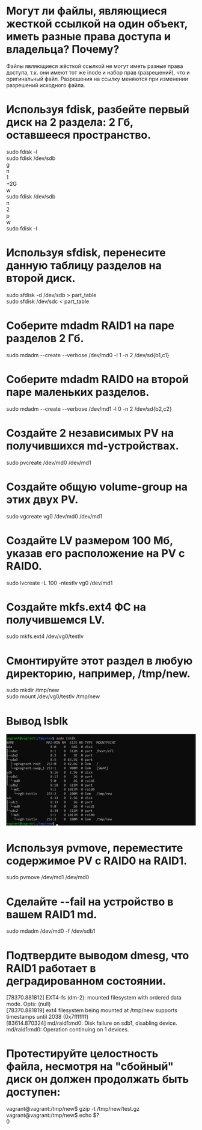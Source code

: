 # Могут ли файлы, являющиеся жесткой ссылкой на один объект, иметь разные права доступа и владельца? Почему?
Файлы являющиеся жёсткой ссылкой не могут иметь разные права доступа, т.к. они имеют тот же inode и набор прав (разрешений), что и оригинальный файл. Разрешения на ссылку меняются при изменении разрешений исходного файла.
# Используя fdisk, разбейте первый диск на 2 раздела: 2 Гб, оставшееся пространство.
sudo fdisk -l  
sudo fdisk /dev/sdb  
g  
n  
1  
+2G  
w  
sudo fdisk /dev/sdb  
n  
2  
p  
w  
sudo fdisk -l  
# Используя sfdisk, перенесите данную таблицу разделов на второй диск.
sudo sfdisk -d /dev/sdb > part_table  
sudo sfdisk /dev/sdc < part_table  
# Соберите mdadm RAID1 на паре разделов 2 Гб.
sudo mdadm --create --verbose /dev/md0 -l 1 -n 2 /dev/sd{b1,c1}  
# Соберите mdadm RAID0 на второй паре маленьких разделов.
sudo mdadm --create --verbose /dev/md1 -l 0 -n 2 /dev/sd{b2,c2}  
# Создайте 2 независимых PV на получившихся md-устройствах.
sudo pvcreate /dev/md0 /dev/md1  
# Создайте общую volume-group на этих двух PV.
sudo vgcreate vg0 /dev/md0 /dev/md1  
# Создайте LV размером 100 Мб, указав его расположение на PV с RAID0.
sudo lvcreate -L 100 -ntestlv vg0 /dev/md1  
# Создайте mkfs.ext4 ФС на получившемся LV.
sudo mkfs.ext4 /dev/vg0/testlv  
# Смонтируйте этот раздел в любую директорию, например, /tmp/new.
sudo mkdir /tmp/new  
sudo mount /dev/vg0/testlv /tmp/new  
# Вывод lsblk
![lsblk](lsblk.png)
# Используя pvmove, переместите содержимое PV с RAID0 на RAID1.
sudo pvmove /dev/md1 /dev/md0  
# Сделайте --fail на устройство в вашем RAID1 md.
sudo mdadm /dev/md0 -f /dev/sdb1  
# Подтвердите выводом dmesg, что RAID1 работает в деградированном состоянии.
[78370.881812] EXT4-fs (dm-2): mounted filesystem with ordered data mode. Opts: (null)  
[78370.881819] ext4 filesystem being mounted at /tmp/new supports timestamps until 2038 (0x7fffffff)  
[83614.870324] md/raid1:md0: Disk failure on sdb1, disabling device.  
               md/raid1:md0: Operation continuing on 1 devices.  
# Протестируйте целостность файла, несмотря на "сбойный" диск он должен продолжать быть доступен:
vagrant@vagrant:/tmp/new$ gzip -t /tmp/new/test.gz  
vagrant@vagrant:/tmp/new$ echo $?  
0  
